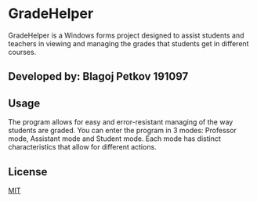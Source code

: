 # GradeHelper

GradeHelper is a Windows forms project designed to assist students and teachers in viewing and managing the grades that students get in different courses.

## Developed by: Blagoj Petkov 191097


## Usage

The program allows for easy and error-resistant managing of the way students are graded. You can enter the program in 3 modes: Professor mode, Assistant mode and Student mode. Each mode has distinct characteristics that allow for different actions.



## License
[MIT](https://choosealicense.com/licenses/mit/)
